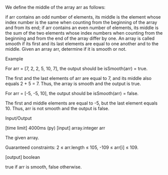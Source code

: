 We define the middle of the array arr as follows:

if arr contains an odd number of elements, its middle is the element whose index number is the same when counting from the beginning of the array and from its end;
if arr contains an even number of elements, its middle is the sum of the two elements whose index numbers when counting from the beginning and from the end of the array differ by one.
An array is called smooth if its first and its last elements are equal to one another and to the middle. Given an array arr, determine if it is smooth or not.

Example

For arr = [7, 2, 2, 5, 10, 7], the output should be
isSmooth(arr) = true.

The first and the last elements of arr are equal to 7, and its middle also equals 2 + 5 = 7. Thus, the array is smooth and the output is true.

For arr = [-5, -5, 10], the output should be
isSmooth(arr) = false.

The first and middle elements are equal to -5, but the last element equals 10. Thus, arr is not smooth and the output is false.

Input/Output

[time limit] 4000ms (py)
[input] array.integer arr

The given array.

Guaranteed constraints:
2 ≤ arr.length ≤ 105,
-109 ≤ arr[i] ≤ 109.

[output] boolean

true if arr is smooth, false otherwise.
